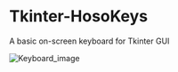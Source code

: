 # Tkinter-HosoKeys
A basic on-screen keyboard for Tkinter GUI

![Keyboard_image](https://github.com/ajinkyapadwad/Tkinter-HosoKeys/blob/master/keyboard.png)

